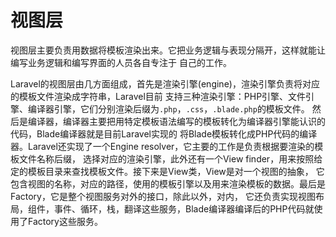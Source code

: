 # 视图层

视图层主要负责用数据将模板渲染出来。它把业务逻辑与表现分隔开，这样就能让编写业务逻辑和编写界面的人员各自专注于
自己的工作。

Laravel的视图层由几方面组成，首先是渲染引擎(engine)，渲染引擎负责将对应的模板文件渲染成字符串，Laravel目前
支持三种渲染引擎：PHP引擎、文件引擎、编译器引擎，它们分别渲染后缀为`.php`，`.css`，`.blade.php`的模板文件。
然后是编译器，编译器主要把用特定模板语法编写的模板转化为编译器引擎能认识的代码，Blade编译器就是目前Laravel实现的
将Blade模板转化成PHP代码的编译器。Laravel还实现了一个Engine resolver，它主要的工作是负责根据要渲染的模板文件名称后缀，
选择对应的渲染引擎，此外还有一个View finder，用来按照给定的模板目录来查找模板文件。接下来是View类，View是对一个视图的抽象，
它包含视图的名称，对应的路径，使用的模板引擎以及用来渲染模板的数据。最后是Factory，它是整个视图服务对外的接口，除此以外，对内，
它还负责实现视图布局，组件，事件、循环，栈，翻译这些服务，Blade编译器编译后的PHP代码就使用了Factory这些服务。